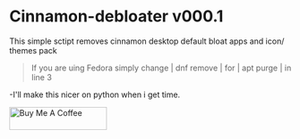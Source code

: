 # Cinnamon-debloater v000.1
 This simple sctipt removes cinnamon desktop default bloat apps and icon/ themes pack
 
> If you are  uing Fedora simply change | dnf remove |  for | apt purge | in line 3

-I'll make this nicer on python when i get time.



<a href="https://www.buymeacoffee.com/acidburn" target="_blank"><img src="https://cdn.buymeacoffee.com/buttons/default-orange.png" alt="Buy Me A Coffee" height="41" width="174"></a>
